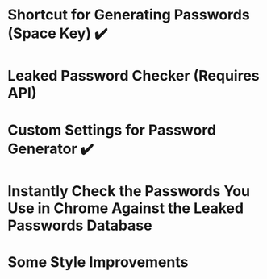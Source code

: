 # Shortcut for Generating Passwords (Space Key) ✔️
# Leaked Password Checker (Requires API)
# Custom Settings for Password Generator ✔️
# Instantly Check the Passwords You Use in Chrome Against the Leaked Passwords Database
# Some Style Improvements